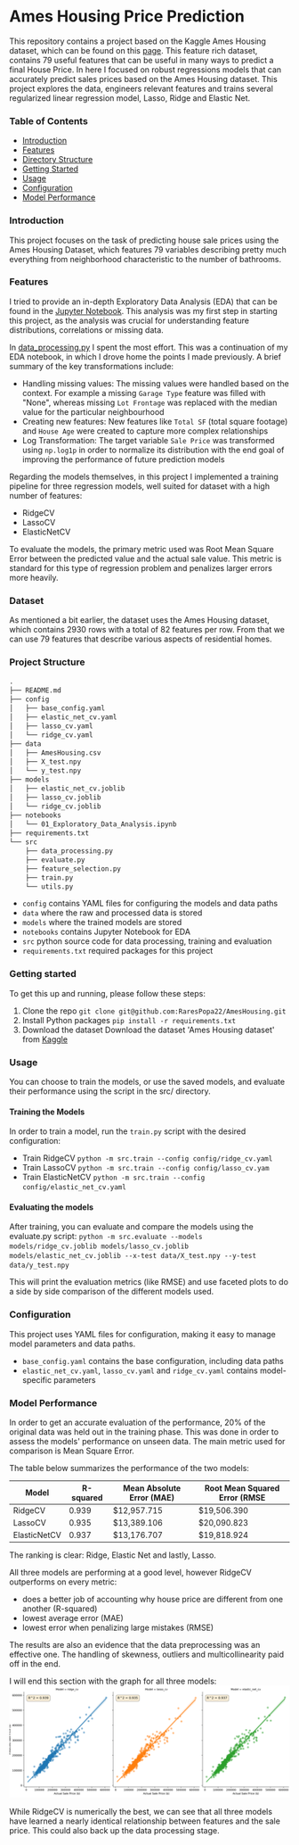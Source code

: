 # Ames Housing Price Prediction

This repository contains a project based on the Kaggle Ames Housing dataset, which can be found on this [page](https://www.kaggle.com/datasets/shashanknecrothapa/ames-housing-dataset).
This feature rich dataset, contains 79 useful features that can be useful in many ways to predict a final House Price.
In here I focused on robust regressions models that can accurately predict sales prices based on the Ames Housing dataset. 
This project explores the data, engineers relevant features and trains several regularized linear regression model, Lasso, 
Ridge and Elastic Net.

### Table of Contents

* [Introduction](#introduction)
* [Features](#features)
* [Directory Structure](#directory-structure)
* [Getting Started](#getting-started)
* [Usage](#usage)
* [Configuration](#configuration)
* [Model Performance](#model-performance)

### Introduction

This project focuses on the task of predicting house sale prices using the Ames Housing Dataset, which features 79 variables
describing pretty much everything from neighborhood characteristic to the number of bathrooms.

### Features

I tried to provide an in-depth Exploratory Data Analysis (EDA) that can be found in the [Jupyter Notebook](./notebooks/01_Exploratory_Data_Analysis.ipynb).
This analysis was my first step in starting this project, as the analysis was crucial for understanding feature distributions,
correlations or missing data.

In [data_processing.py](./src/data_processing.py) I spent the most effort. This was a continuation of my EDA notebook, in which
I drove home the points I made previously. A brief summary of the key transformations include:
* Handling missing values: The missing values were handled based on the context. For example a missing `Garage Type` feature 
  was filled with "None", whereas missing `Lot Frontage` was replaced with the median value for the particular neighbourhood 
* Creating new features: New features like `Total SF` (total square footage) and `House Age` were created to capture more complex relationships
* Log Transformation: The target variable `Sale Price` was transformed using `np.log1p` in order to normalize its distribution
  with the end goal of improving the performance of future prediction models

Regarding the models themselves, in this project I implemented a training pipeline for three regression models, well suited for
dataset with a high number of features:
* RidgeCV
* LassoCV
* ElasticNetCV

To evaluate the models, the primary metric used was Root Mean Square Error between the predicted value and the actual sale value.
This metric is standard for this type of regression problem and penalizes larger errors more heavily.


###  Dataset

As mentioned a bit earlier, the dataset uses the Ames Housing dataset, which contains 2930 rows with a total of 82 features
per row. From that we can use 79 features that describe various aspects of residential homes.

###  Project Structure

```
.
├── README.md
├── config
│   ├── base_config.yaml
│   ├── elastic_net_cv.yaml
│   ├── lasso_cv.yaml
│   └── ridge_cv.yaml
├── data
│   ├── AmesHousing.csv
│   ├── X_test.npy
│   └── y_test.npy
├── models
│   ├── elastic_net_cv.joblib
│   ├── lasso_cv.joblib
│   └── ridge_cv.joblib
├── notebooks
│   └── 01_Exploratory_Data_Analysis.ipynb
├── requirements.txt
└── src
    ├── data_processing.py
    ├── evaluate.py
    ├── feature_selection.py
    ├── train.py
    └── utils.py
```
* `config` contains YAML files for configuring the models and data paths
* `data` where the raw and processed data is stored
* `models` where the trained models are stored
* `notebooks` contains Jupyter Notebook for EDA
* `src` python source code for data processing, training and evaluation
* `requirements.txt` required packages for this project


###  Getting started

To get this up and running, please follow these steps:

1. Clone the repo
    `git clone git@github.com:RaresPopa22/AmesHousing.git`
2. Install Python packages
    `pip install -r requirements.txt`
3. Download the dataset
    Download the dataset 'Ames Housing dataset' from [Kaggle](https://www.kaggle.com/datasets/shashanknecrothapa/ames-housing-dataset#:~:text=Download)

### Usage

You can choose to train the models, or use the saved models, and evaluate their performance using the script in the src/
directory.

#### Training the Models

In order to train a model, run the `train.py` script with the desired configuration:

* Train RidgeCV
    `python -m src.train --config config/ridge_cv.yaml`
* Train LassoCV
    `python -m src.train --config config/lasso_cv.yam`
* Train ElasticNetCV
    `python -m src.train --config config/elastic_net_cv.yaml`

#### Evaluating the models

After training, you can evaluate and compare the models using the evaluate.py script:
`python -m src.evaluate --models models/ridge_cv.joblib models/lasso_cv.joblib models/elastic_net_cv.joblib --x-test data/X_test.npy --y-test data/y_test.npy`

This will print the evaluation metrics (like RMSE) and use faceted plots to do a side by side comparison of the different models used.

### Configuration

This project uses YAML files for configuration, making it easy to manage model parameters and data paths.

* `base_config.yaml` contains the base configuration, including data paths
* `elastic_net_cv.yaml`, `lasso_cv.yaml` and `ridge_cv.yaml` contains model-specific parameters

### Model Performance

In order to get an accurate evaluation of the performance, 20% of the original data was held out in the training phase.
This was done in order to assess the models' performance on unseen data. The main metric used for comparison is Mean Square Error.

The table below summarizes the performance of the two models:

| Model   | R-squared  | Mean Absolute Error (MAE) | Root Mean Squared Error (RMSE |
|---------|--------|---------------------------|----------------|
| RidgeCV | 0.939 |  $12,957.715                    |  $19,506.390 |
| LassoCV    |  0.935 | $13,389.106                   |  $20,090.823 |
| ElasticNetCV    |  0.937 | $13,176.707                  |  $19,818.924 |


The ranking is clear: Ridge, Elastic Net and lastly, Lasso.

All three models are performing at a good level, however RidgeCV outperforms on every metric:
* does a better job of accounting why house price are different from one another (R-squared)
* lowest average error (MAE)
* lowest error when penalizing large mistakes (RMSE)

The results are also an evidence that the data preprocessing was an effective one. The handling of skewness, outliers
and multicollinearity paid off in the end. 

I will end this section with the graph for all three models:
![img_1.png](img_1.png)

While RidgeCV is numerically the best, we can see that all three models have learned a nearly identical relationship between
features and the sale price. This could also back up the data processing stage.
